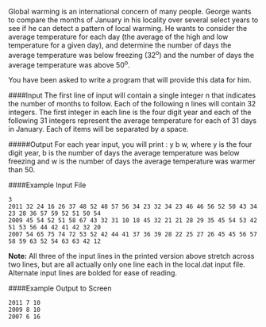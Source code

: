 Global warming is an international concern of many people. George wants to compare the months of January in his locality over several select years to see if he can detect a pattern of local warming. He wants to consider the average temperature for each day (the average of the high and low temperature for a given day), and determine the number of days the average temperature was below freezing (32<sup>o</sup>) and the number of days the average temperature was above 50<sup>o</sup>.

You have been asked to write a program that will provide this data for him.

####Input
The first line of input will contain a single integer n that indicates the number of months to follow. Each of the following n lines will contain 32 integers. The first integer in each line is the four digit year and each of the following 31 integers represent the average temperature for each of 31 days in January. Each of items will be separated by a space.

#####Output
For each year input, you will print : y b w, where y is the four digit year, b is the number of days the average temperature was below freezing and w is the number of days the average temperature was warmer than 50.

####Example Input File
```
3
2011 32 24 16 26 37 48 52 48 57 56 34 23 32 34 23 46 46 56 52 50 43 34 23 28 36 57 59 52 51 50 54
2009 45 54 52 51 58 67 43 32 31 10 18 45 32 21 21 28 29 35 45 54 53 42 51 53 56 44 42 41 42 32 20
2007 54 65 75 74 72 53 52 42 44 41 37 36 39 28 22 25 27 26 45 45 56 57 58 59 63 52 54 63 63 42 12
```

<strong>Note:</strong> All three of the input lines in the printed version above stretch across two lines, but are all actually only one line each in the local.dat input file. Alternate input lines are bolded for ease of reading.

####Example Output to Screen
```
2011 7 10
2009 8 10
2007 6 16
```
